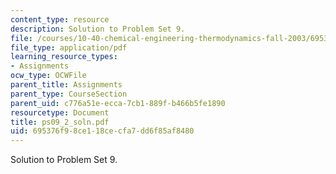 ```yaml
---
content_type: resource
description: Solution to Problem Set 9.
file: /courses/10-40-chemical-engineering-thermodynamics-fall-2003/695376f98ce118cecfa7dd6f85af8480_ps09_2_soln.pdf
file_type: application/pdf
learning_resource_types:
- Assignments
ocw_type: OCWFile
parent_title: Assignments
parent_type: CourseSection
parent_uid: c776a51e-ecca-7cb1-889f-b466b5fe1890
resourcetype: Document
title: ps09_2_soln.pdf
uid: 695376f9-8ce1-18ce-cfa7-dd6f85af8480
---
```

Solution to Problem Set 9.

